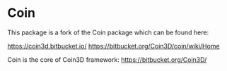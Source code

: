 # Coin

This package is a fork of the Coin package which can be found here:

https://coin3d.bitbucket.io/
https://bitbucket.org/Coin3D/coin/wiki/Home

Coin is the core of Coin3D framework: https://bitbucket.org/Coin3D/
